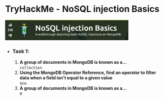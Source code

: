 <h1>TryHackMe - NoSQL injection Basics</h1>
<img src="./img/logo.png" alt="logo" width="400">
<ul>
    <li>
        <h3>Task 1:</h3>
        <ol type="1">
            <li>
                <strong>A group of documents in MongoDB is known as a...</strong><br>
                <code>collection</code>
            </li>
            <li>
                <strong>Using the MongoDB Operator Reference, find an operator to filter data when a field isn't equal to a given value</strong><br>
                <code>$ne</code>
            </li>
            <li>
                <strong>A group of documents in MongoDB is known as a...</strong><br>
                <code>0</code>
            </li>
        </ol>
    </li>
</ul>